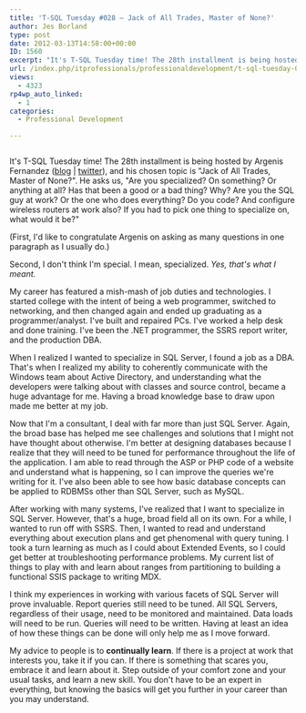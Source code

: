 ```yaml
---
title: 'T-SQL Tuesday #028 – Jack of All Trades, Master of None?'
author: Jes Borland
type: post
date: 2012-03-13T14:58:00+00:00
ID: 1560
excerpt: "It's T-SQL Tuesday time! The 28th installment is being hosted by Argenis Fernandez..."
url: /index.php/itprofessionals/professionaldevelopment/t-sql-tuesday-028-jack/
views:
  - 4323
rp4wp_auto_linked:
  - 1
categories:
  - Professional Development

---
```

[][1]

<p style="text-align: center;">
  <img src="http://sqlblog.com/blogs/argenis_fernandez/TSQL2sDay150x150_thumb_2AA4EA0F.jpg" alt="" />
</p>

It's T-SQL Tuesday time! The 28th installment is being hosted by Argenis Fernandez ([blog][2] | [twitter][3]), and his chosen topic is "Jack of All Trades, Master of None?". He asks us, "Are you specialized? On something? Or anything at all? Has that been a good or a bad thing? Why? Are you the SQL guy at work? Or the one who does everything? Do you code? And configure wireless routers at work also? If you had to pick one thing to specialize on, what would it be?"

(First, I'd like to congratulate Argenis on asking as many questions in one paragraph as I usually do.)

Second, I don't think I'm special. I mean, specialized. _Yes, that's what I meant._

My career has featured a mish-mash of job duties and technologies. I started college with the intent of being a web programmer, switched to networking, and then changed again and ended up graduating as a programmer/analyst. I've built and repaired PCs. I've worked a help desk and done training. I've been the .NET programmer, the SSRS report writer, and the production DBA.

When I realized I wanted to specialize in SQL Server, I found a job as a DBA. That's when I realized my ability to coherently communicate with the Windows team about Active Directory, and understanding what the developers were talking about with classes and source control, became a huge advantage for me. Having a broad knowledge base to draw upon made me better at my job.

Now that I'm a consultant, I deal with far more than just SQL Server. Again, the broad base has helped me see challenges and solutions that I might not have thought about otherwise. I'm better at designing databases because I realize that they will need to be tuned for performance throughout the life of the application. I am able to read through the ASP or PHP code of a website and understand what is happening, so I can improve the queries we're writing for it. I've also been able to see how basic database concepts can be applied to RDBMSs other than SQL Server, such as MySQL.

After working with many systems, I've realized that I want to specialize in SQL Server. However, that's a huge, broad field all on its own. For a while, I wanted to run off with SSRS. Then, I wanted to read and understand everything about execution plans and get phenomenal with query tuning. I took a turn learning as much as I could about Extended Events, so I could get better at troubleshooting performance problems. My current list of things to play with and learn about ranges from partitioning to building a functional SSIS package to writing MDX.

I think my experiences in working with various facets of SQL Server will prove invaluable. Report queries still need to be tuned. All SQL Servers, regardless of their usage, need to be monitored and maintained. Data loads will need to be run. Queries will need to be written. Having at least an idea of how these things can be done will only help me as I move forward.

My advice to people is to **continually learn**. If there is a project at work that interests you, take it if you can. If there is something that scares you, embrace it and learn about it. Step outside of your comfort zone and your usual tasks, and learn a new skill. You don't have to be an expert in everything, but knowing the basics will get you further in your career than you may understand.

 [1]: http://sqlblog.com/blogs/argenis_fernandez/archive/2012/03/05/t-sql-tuesday-028-jack-of-all-trades-master-of-none.aspx
 [2]: http://sqlblog.com/blogs/argenis_fernandez/default.aspx
 [3]: https://twitter.com/#!/DBArgenis